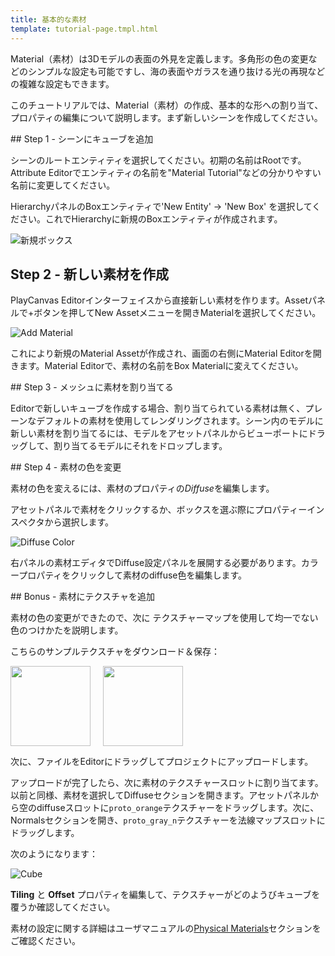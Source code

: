 ```yaml
---
title: 基本的な素材
template: tutorial-page.tmpl.html
---
```


Material（素材）は3Dモデルの表面の外見を定義します。多角形の色の変更などのシンプルな設定も可能ですし、海の表面やガラスを通り抜ける光の再現などの複雑な設定もできます。

このチュートリアルでは、Material（素材）の作成、基本的な形への割り当て、プロパティの編集について説明します。まず新しいシーンを作成してください。

## Step 1 - シーンにキューブを追加

シーンのルートエンティティを選択してください。初期の名前はRootです。Attribute Editorでエンティティの名前を"Material Tutorial"などの分かりやすい名前に変更してください。

HierarchyパネルのBoxエンティティで'New Entity' -> 'New Box' を選択してください。これでHierarchyに新規のBoxエンティティが作成されます。

![新規ボックス][1]

## Step 2 - 新しい素材を作成

PlayCanvas Editorインターフェイスから直接新しい素材を作ります。Assetパネルで+ボタンを押してNew Assetメニューを開きMaterialを選択してください。

![Add Material][2]

これにより新規のMaterial Assetが作成され、画面の右側にMaterial Editorを開きます。Material Editorで、素材の名前をBox Materialに変えてください。

## Step 3 - メッシュに素材を割り当てる

Editorで新しいキューブを作成する場合、割り当てられている素材は無く、プレーンなデフォルトの素材を使用してレンダリングされます。シーン内のモデルに新しい素材を割り当てるには、モデルをアセットパネルからビューポートにドラッグして、割り当てるモデルにそれをドロップします。

## Step 4 - 素材の色を変更

素材の色を変えるには、素材のプロパティの*Diffuse*を編集します。

アセットパネルで素材をクリックするか、ボックスを選ぶ際にプロパティーインスペクタから選択します。

![Diffuse Color][4]

右パネルの素材エディタでDiffuse設定パネルを展開する必要があります。カラープロパティをクリックして素材のdiffuse色を編集します。

## Bonus - 素材にテクスチャを追加

素材の色の変更ができたので、次に テクスチャーマップを使用して均一でない色のつけかたを説明します。

こちらのサンプルテクスチャをダウンロード＆保存：

<a href="/downloads/proto_orange.png"><img style="float:left;" src="/downloads/proto_orange.png" width="128px"/></a>
<a href="/downloads/proto_gray_n.png"><img style="padding-left: 20px; margin: 0px" src="/downloads/proto_gray_n.png" width="128px"/></a>

次に、ファイルをEditorにドラッグしてプロジェクトにアップロードします。

アップロードが完了したら、次に素材のテクスチャースロットに割り当てます。以前と同様、素材を選択してDiffuseセクションを開きます。アセットパネルから空のdiffuseスロットに`proto_orange`テクスチャーをドラッグします。次に、Normalsセクションを開き、`proto_gray_n`テクスチャーを法線マップスロットにドラッグします。

次のようになります：

![Cube][5]

**Tiling** と **Offset** プロパティを編集して、テクスチャーがどのようびキューブを覆うか確認してください。

素材の設定に関する詳細はユーザマニュアルの[Physical Materials][6]セクションをご確認ください。

[1]: /images/tutorials/beginner/basic-materials/new-box.jpg
[2]: /images/tutorials/beginner/basic-materials/new-material.jpg
[3]: /images/tutorials/beginner/basic-materials/box-material.jpg
[4]: /images/tutorials/beginner/basic-materials/diffuse-panel.jpg
[5]: /images/tutorials/beginner/basic-materials/diffuse_normal_cube.jpg
[6]: /user-manual/graphics/physical-rendering/physical-materials/

